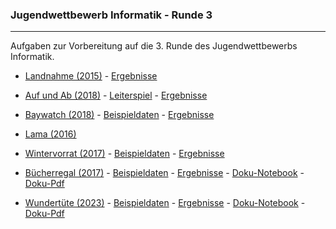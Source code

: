 


### Jugendwettbewerb Informatik - Runde 3

----

Aufgaben zur Vorbereitung auf die 3. Runde des Jugendwettbewerbs Informatik.

- [Landnahme (2015)](./landnahme/landnahme.pdf) - [Ergebnisse](./landnahme/landnahme_ergebnisse.md)

- [Auf und Ab (2018)](./auf_und_ab/auf_und_ab.pdf)  - [Leiterspiel](./auf_und_ab/leiterspiel.pdf) - [Ergebnisse](./auf_und_ab/ergebnisse.md)

- [Baywatch (2018)](./baywatch/baywatch.pdf) - [Beispieldaten](./baywatch/beispieldaten/) -
  [Ergebnisse](./baywatch/baywatch_ergebnisse.md)

- [Lama (2016)](./lama/lama.pdf)

- [Wintervorrat (2017)](./wintervorrat/wintervorrat.pdf) - [Beispieldaten](./wintervorrat/beispieldaten/) -
  [Ergebnisse](./wintervorrat/wintervorrat_ergebnisse.ipynb)

- [Bücherregal (2017)](./buecherregal/buecherregal.pdf) - [Beispieldaten](./buecherregal/beispieldaten/) -
  [Ergebnisse](./buecherregal/buecherregal_ergebnisse.md) - [Doku-Notebook](./buecherregal/buecherregal_docu.ipynb) - [Doku-Pdf](./buecherregal/buecherregal_docu.pdf)

- [Wundertüte (2023)](./wundertuete/wundertuete.png) - [Beispieldaten](./wundertuete/beispieldaten/) - 
  [Ergebnisse](./wundertuete/wundertuete_ergebnisse.md) - [Doku-Notebook](./wundertuete/wundertuete_docu.ipynb) - [Doku-Pdf](./wundertuete/wundertuete_docu.pdf)
 


